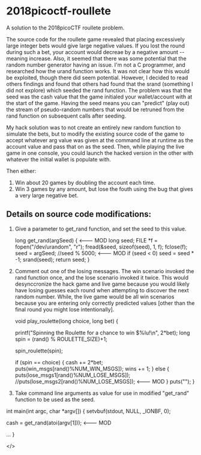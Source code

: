 # 2018picoctf-roullete
A solution to the 2018picoCTF roullete problem.

The source code for the roullete game revealed that placing excessively large integer bets would give large negative values. If you lost the round during such a bet, your account would decreae by a negative amount -- meaning increase. Also, it seemed that there was some potential that the random number generator having an issue. I'm not a C programmer, and researched how the urand function works. It was not clear how this would be exploited, though there did seem potential. However, I decided to read others findings and found that others had found that the srand (something I did not explore) which seeded the rand function. The problem was that the seed was the cash value that the game initialed your wallet/account with at the start of the game. Having the seed means you can "predict" (play out) the stream of pseudo-random numbers that would be retruned from the rand function on subsequent calls after seeding.

My hack solution was to not create an entirely new random function to simulate the bets, but to modify the existing source code of the game to accept whatever arg value was given at the command line at runtime as the account value and pass that on as the seed. Then, while playing the live game in one console, you could launch the hacked version in the other with whatever the initial wallet is populate with.

Then either:
1. Win about 20 games by doubling the account each time.
2. Win 3 games by any amount, but lose the fouth using the bug that gives a very large negative bet.

Details on source code modifications:
--------------------------------------
1. Give a parameter to get_rand function, and set the seed to this value.

    long get_rand(argSeed) {            <--- MOD
      long seed;
      FILE *f = fopen("/dev/urandom", "r");
      fread(&seed, sizeof(seed), 1, f);
      fclose(f);
      seed = argSeed; //seed % 5000;    <--- MOD
      if (seed < 0) seed = seed * -1;
      srand(seed);
      return seed;
    }

2. Comment out one of the losing messages. The win scenario invoked the rand function once, and the lose scenario invoked it twice. This would desynccronize the hack game and live game because you would likely have losing guesses each round when attempting to discover the next random number. While, the live game would be all win scenarios because you are entering only correctly predicted values [other than the final round you might lose intentionally].

    void play_roulette(long choice, long bet) {

      printf("Spinning the Roulette for a chance to win $%lu!\n", 2*bet);
      long spin = (rand() % ROULETTE_SIZE)+1;

      spin_roulette(spin);

      if (spin == choice) {
        cash += 2*bet;
        puts(win_msgs[rand()%NUM_WIN_MSGS]);
        wins += 1;
      }
      else {
        puts(lose_msgs1[rand()%NUM_LOSE_MSGS]);
        //puts(lose_msgs2[rand()%NUM_LOSE_MSGS]);   <--- MOD
      }
      puts("");
    }

3. Take command line arguments as value for use in modified "get_rand" function to be used as the seed.

int main(int argc, char *argv[]) {
  setvbuf(stdout, NULL, _IONBF, 0);

  cash = get_rand(atoi(argv[1]));     <--- MOD

...
}


</>
